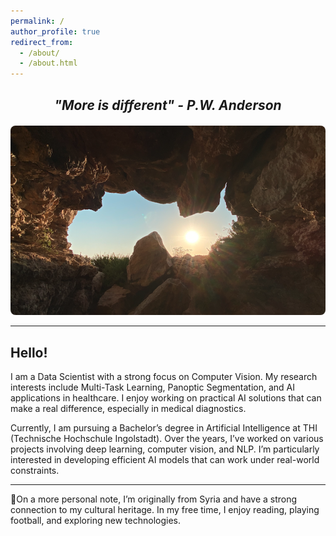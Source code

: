```yaml
---
permalink: /
author_profile: true
redirect_from: 
  - /about/
  - /about.html
---
```


<div style="text-align: center; margin-top: 20px;">
  <h2 style="font-style: italic;">"More is different" - P.W. Anderson</h2>
</div>

<div style="text-align: center; margin-top: 20px;">
  <img src="images/Screenshot 2025-01-29 at 23.00.51.png" alt="More is Different" style="max-width: 100%; height: auto; border-radius: 8px;">
</div>

---

## Hello!

I am a Data Scientist with a strong focus on Computer Vision. My research interests include Multi-Task Learning, Panoptic Segmentation, and AI applications in healthcare. I enjoy working on practical AI solutions that can make a real difference, especially in medical diagnostics.

Currently, I am pursuing a Bachelor’s degree in Artificial Intelligence at THI (Technische Hochschule Ingolstadt). Over the years, I’ve worked on various projects involving deep learning, computer vision, and NLP. I’m particularly interested in developing efficient AI models that can work under real-world constraints.


---

📍On a more personal note, I’m originally from Syria and have a strong connection to my cultural heritage.
In my free time, I enjoy reading, playing football, 
and exploring new technologies.